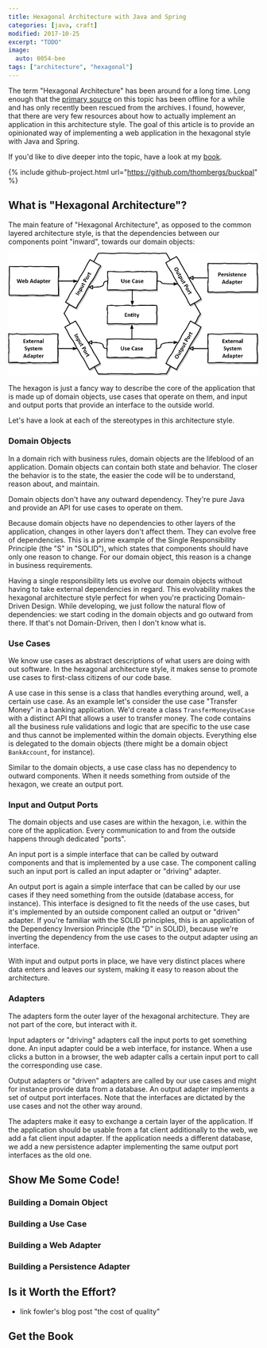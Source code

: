 ```yaml
---
title: Hexagonal Architecture with Java and Spring
categories: [java, craft]
modified: 2017-10-25
excerpt: "TODO"
image:
  auto: 0054-bee
tags: ["architecture", "hexagonal"]
---
```


The term "Hexagonal Architecture" has been around for a long time. Long enough that the [primary source](https://alistair.cockburn.us/hexagonal-architecture/) on this topic has been offline for a while and has only recently been rescued from the archives. I found, however, that there are very few resources about how to actually implement an application in this architecture style. The goal of this article is to provide an opinionated way of implementing a web application in the hexagonal style with Java and Spring. 

If you'd like to dive deeper into the topic, have a look at my [book](/book/).

{% include github-project.html url="https://github.com/thombergs/buckpal" %}

## What is "Hexagonal Architecture"?

The main feature of "Hexagonal Architecture", as opposed to the common layered architecture style, is that the dependencies between our components point "inward", towards our domain objects: 

![Hexagonal Architecture](/assets/img/posts/spring-hexagonal/hexagonal-architecture.png)

The hexagon is just a fancy way to describe the core of the application that is made up of domain objects, use cases that operate on them, and input and output ports that provide an interface to the outside world.

Let's have a look at each of the stereotypes in this architecture style.

### Domain Objects

In a domain rich with business rules, domain objects are the lifeblood of an application. Domain objects can contain both state and behavior. The closer the behavior is to the state, the easier the code will be to understand, reason about, and maintain. 

Domain objects don't have any outward dependency. They're pure Java and provide an API for use cases to operate on them.

Because domain objects have no dependencies to other layers of the application, changes in other layers don't affect them. They can evolve free of dependencies. This is a prime example of the Single Responsibility Principle (the "S" in "SOLID"), which states that components should have only one reason to change. For our domain object, this reason is a change in business requirements.

Having a single responsibility lets us evolve our domain objects without having to take external dependencies in regard. This evolvability makes the hexagonal architecture style perfect for when you're practicing Domain-Driven Design. While developing, we just follow the natural flow of dependencies: we start coding in the domain objects and go outward from there. If that's not Domain-Driven, then I don't know what is.

### Use Cases

We know use cases as abstract descriptions of what users are doing with out software. In the hexagonal architecture style, it makes sense to promote use cases to first-class citizens of our code base. 

A use case in this sense is a class that handles everything around, well, a certain use case. As an example let's consider the use case "Transfer Money" in a banking application. We'd create a class `TransferMoneyUseCase` with a distinct API that allows a user to transfer money. The code contains all the business rule validations and logic that are specific to the use case and thus cannot be implemented within the domain objects. Everything else is delegated to the domain objects (there might be a domain object `BankAccount`, for instance).

Similar to the domain objects, a use case class has no dependency to outward components. When it needs something from outside of the hexagon, we create an output port.

### Input and Output Ports

The domain objects and use cases are within the hexagon, i.e. within the core of the application. Every communication to and from the outside happens through dedicated "ports".

An input port is a simple interface that can be called by outward components and that is implemented by a use case. The component calling such an input port is called an input adapter or "driving" adapter.

An output port is again a simple interface that can be called by our use cases if they need something from the outside (database access, for instance). This interface is designed to fit the needs of the use cases, but it's implemented by an outside component called an output or "driven" adapter. If you're familiar with the SOLID principles, this is an application of the Dependency Inversion Principle (the "D" in SOLID), because we're inverting the dependency from the use cases to the output adapter using an interface.

With input and output ports in place, we have very distinct places where data enters and leaves our system, making it easy to reason about the architecture. 

### Adapters

The adapters form the outer layer of the hexagonal architecture. They are not part of the core, but interact with it.

Input adapters or "driving" adapters call the input ports to get something done. An input adapter could be a web interface, for instance. When a use clicks a button in a browser, the web adapter calls a certain input port to call the corresponding use case. 

Output adapters or "driven" adapters are called by our use cases and might for instance provide data from a database. An output adapter implements a set of output port interfaces. Note that the interfaces are dictated by the use cases and not the other way around.

The adapters make it easy to exchange a certain layer of the application. If the application should be usable from a fat client additionally to the web, we add a fat client input adapter. If the application needs a different database, we add a new persistence adapter implementing the same output port interfaces as the old one.

## Show Me Some Code!

### Building a Domain Object

### Building a Use Case

### Building a Web Adapter

### Building a Persistence Adapter

## Is it Worth the Effort?
* link fowler's blog post "the cost of quality"

## Get the Book